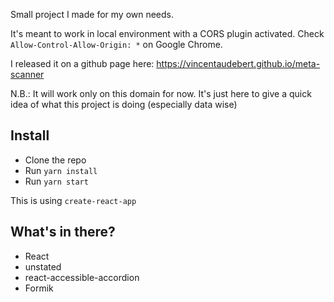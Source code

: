 Small project I made for my own needs.

It's meant to work in local environment with a CORS plugin activated. Check `Allow-Control-Allow-Origin: *` on Google Chrome.

I released it on a github page here: https://vincentaudebert.github.io/meta-scanner

N.B.: It will work only on this domain for now. It's just here to give a quick idea of what this project is doing (especially data wise)

## Install

* Clone the repo
* Run `yarn install`
* Run `yarn start`

This is using `create-react-app`

## What's in there?

* React
* unstated
* react-accessible-accordion
* Formik
